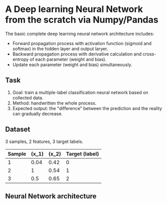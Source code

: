 # A Deep learning Neural Network from the scratch via Numpy/Pandas

The basic complete deep learning neural network architecture includes:
- Forward propagation process with activation function (sigmoid and softmax) in the hidden layer and output laryer.
- Backward propagation process with derivative calculation and cross-entropy of each parameter (weight and bias).
- Update each parameter (weight and bias) simultaneously.

## Task
1. Goal: train a multiple-label classification neural network based on collected data.
2. Method: handwritten the whole process.
3. Expected output: the "difference" between the prediction and the reality can gradually decrease.

## Dataset
3 samples, 2 features, 3 target labels.

| Sample        | \(x_1\) | \(x_2\)  | Target (label) |
| ------------- | ------------- | ------------- | ------------- |
| 1  | 0.04  | 0.42  | 0  |
| 2  | 1 | 0.54  | 1  |
| 3  | 0.5  | 0.65  | 2  |

## Neural Network architecture
